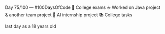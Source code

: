 Day 75/100 — #100DaysOfCode
📘 College exams
☕ Worked on Java project & another team project
💼 AI internship project
📚 College tasks

last day as a 18 years old
